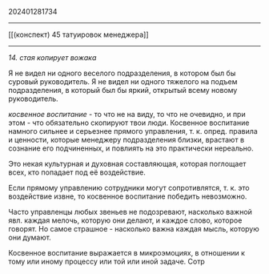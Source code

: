 202401281734
***
[[(конспект) 45 татуировок менеджера]]
***
*14. стая копирует вожака*

Я не видел ни одного веселого подразделения, в котором был бы суровый руководитель.
Я не видел ни одного тяжелого на подъем подразделения, в который был бы яркий, открытый всему новому руководитель.

*косвенное воспитание* - то что не на виду, то что не очевидно, и при этом - что обязательно скопируют твои люди.
Косвенное воспитание намного сильнее и серьезнее прямого управления, т. к. опред. правила и ценности, которые менеджеру подразделения близки, врастают в сознание его подчиненных, и повлиять на это практически нереально.

Это некая культурная и духовная составляющая, которая поглощает всех, кто попадает под её воздействие.

Если прямому управлению сотрудники могут сопротивлятся, т. к. это воздействие извне, то косвенное воспитание победить невозможно.

Часто управленцы любых звеньев не подозревают, насколько важной явл. каждая мелочь, которую они делают, и каждое слово, которое говорят.
Но самое страшное - насколько важна каждая мысль, которую они думают.

Косвенное воспитание выражается в микроэмоциях, в отношении к тому или иному процессу или той или иной задаче.
Сотр